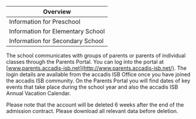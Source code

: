 | Overview |
| --- |
| Information for Preschool | yes |
| Information for Elementary School | yes |
| Information for Secondary School | yes |

The school communicates with groups of parents or parents of individual classes through the Parents Portal. You can log into the portal at [www.parents.accadis-isb.net](http://www.parents.accadis-isb.net/). The login details are available from the accadis ISB Office once you have joined the accadis ISB community. On the Parents Portal you will find dates of key events that take place during the school year and also the accadis ISB Annual Vacation Calendar.

Please note that the account will be deleted 6 weeks after the end of the admission contract. Please download all relevant data before deletion.